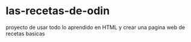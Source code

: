 # las-recetas-de-odin

proyecto de usar todo lo aprendido en HTML y crear una pagina web de recetas basicas